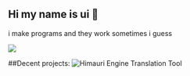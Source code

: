 ## Hi my name is ui 👋

i make programs and they work sometimes i guess

![](https://komarev.com/ghpvc/?username=iHeq&color=blue)


##Decent projects:
![Himauri Engine Translation Tool](https://github.com/FritzTom/himauri-tools)
